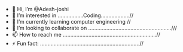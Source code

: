 - 👋 Hi, I’m @Adesh-joshi
- 👀 I’m interested in .................Coding...................//
- 🌱 I’m currently learning  computer engineering   //
- 💞️ I’m looking to collaborate on .......................................................///
- 📫 How to reach me ..............................................................//
- ⚡ Fun fact: ..................................................................//

<!---
Adesh-joshi/Adesh-joshi is a ✨ special ✨ repository because its `README.md` (this file) appears on your GitHub profile.
You can click the Preview link to take a look at your changes.
--->
